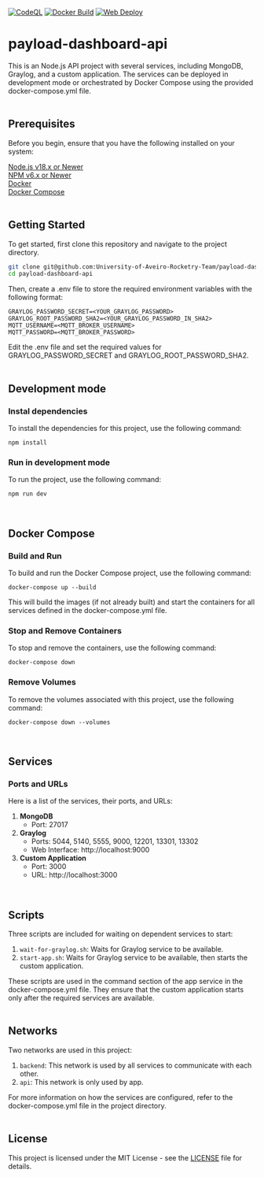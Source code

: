 [![CodeQL](https://github.com/University-of-Aveiro-Rocketry-Team/payload-dashboard-api/actions/workflows/codeql.yml/badge.svg)](https://github.com/University-of-Aveiro-Rocketry-Team/payload-dashboard-api/actions/workflows/codeql.yml)
[![Docker Build](https://github.com/University-of-Aveiro-Rocketry-Team/payload-dashboard-api/actions/workflows/docker-image.yml/badge.svg)](https://github.com/University-of-Aveiro-Rocketry-Team/payload-dashboard-api/actions/workflows/docker-image.yml)
[![Web Deploy](https://github.com/University-of-Aveiro-Rocketry-Team/payload-dashboard-api/actions/workflows/raspberrypi.yml/badge.svg)](https://github.com/University-of-Aveiro-Rocketry-Team/payload-dashboard-api/actions/workflows/raspberrypi.yml)

# payload-dashboard-api

This is an Node.js API project with several services, including MongoDB, Graylog, and a custom application. The services can be deployed in development mode or orchestrated by Docker Compose using the provided docker-compose.yml file.  
<br>

## Prerequisites
Before you begin, ensure that you have the following installed on your system:

[Node.js v18.x or Newer](https://nodejs.org/en/download/package-manager#debian-and-ubuntu-based-linux-distributions)  
[NPM v6.x or Newer](https://docs.npmjs.com/downloading-and-installing-node-js-and-npm)  
[Docker](https://docs.docker.com/engine/install/)  
[Docker Compose](https://docs.docker.com/compose/install/)  
<br>

## Getting Started
To get started, first clone this repository and navigate to the project directory.

```bash
git clone git@github.com:University-of-Aveiro-Rocketry-Team/payload-dashboard-api.git
cd payload-dashboard-api
```
Then, create a .env file to store the required environment variables with the following format:

```
GRAYLOG_PASSWORD_SECRET=<YOUR_GRAYLOG_PASSWORD>
GRAYLOG_ROOT_PASSWORD_SHA2=<YOUR_GRAYLOG_PASSWORD_IN_SHA2>
MQTT_USERNAME=<MQTT_BROKER_USERNAME>
MQTT_PASSWORD=<MQTT_BROKER_PASSWORD>
```
Edit the .env file and set the required values for GRAYLOG_PASSWORD_SECRET and GRAYLOG_ROOT_PASSWORD_SHA2.  
<br>

## Development mode
### Instal dependencies
To install the dependencies for this project, use the following command:
```
npm install
```
### Run in development mode
To run the project, use the following command:
```
npm run dev
```
<br>

## Docker Compose
### Build and Run
To build and run the Docker Compose project, use the following command:

```
docker-compose up --build
```
This will build the images (if not already built) and start the containers for all services defined in the docker-compose.yml file.

### Stop and Remove Containers
To stop and remove the containers, use the following command:

```
docker-compose down
```

### Remove Volumes
To remove the volumes associated with this project, use the following command:

```
docker-compose down --volumes
```
<br>

## Services
### Ports and URLs
Here is a list of the services, their ports, and URLs:

1. **MongoDB**
   - Port: 27017
2. **Graylog**
   - Ports: 5044, 5140, 5555, 9000, 12201, 13301, 13302
   - Web Interface: http://localhost:9000
3. **Custom Application**
   - Port: 3000
   - URL: http://localhost:3000  
<br>

## Scripts
Three scripts are included for waiting on dependent services to start:

1. `wait-for-graylog.sh`: Waits for Graylog service to be available.
2. `start-app.sh`: Waits for Graylog service to be available, then starts the custom application.

These scripts are used in the command section of the app service in the docker-compose.yml file. They ensure that the custom application starts only after the required services are available.  
<br>

## Networks
Two networks are used in this project:

1. `backend`: This network is used by all services to communicate with each other.
2. `api`: This network is only used by app.

For more information on how the services are configured, refer to the docker-compose.yml file in the project directory.  
<br>

## License
This project is licensed under the MIT License - see the [LICENSE](LICENSE) file for details.
